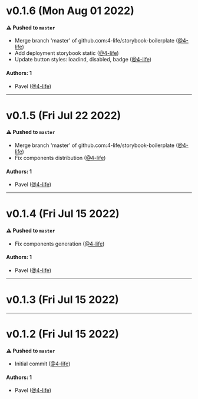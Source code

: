 # v0.1.6 (Mon Aug 01 2022)

#### ⚠️ Pushed to `master`

- Merge branch 'master' of github.com:4-life/storybook-boilerplate ([@4-life](https://github.com/4-life))
- Add deployment storybook static ([@4-life](https://github.com/4-life))
- Update button styles: loadind, disabled, badge ([@4-life](https://github.com/4-life))

#### Authors: 1

- Pavel ([@4-life](https://github.com/4-life))

---

# v0.1.5 (Fri Jul 22 2022)

#### ⚠️ Pushed to `master`

- Merge branch 'master' of github.com:4-life/storybook-boilerplate ([@4-life](https://github.com/4-life))
- Fix components distribution ([@4-life](https://github.com/4-life))

#### Authors: 1

- Pavel ([@4-life](https://github.com/4-life))

---

# v0.1.4 (Fri Jul 15 2022)

#### ⚠️ Pushed to `master`

- Fix components generation ([@4-life](https://github.com/4-life))

#### Authors: 1

- Pavel ([@4-life](https://github.com/4-life))

---

# v0.1.3 (Fri Jul 15 2022)



---

# v0.1.2 (Fri Jul 15 2022)

#### ⚠️ Pushed to `master`

- Initial commit ([@4-life](https://github.com/4-life))

#### Authors: 1

- Pavel ([@4-life](https://github.com/4-life))
